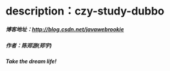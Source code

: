# description：czy-study-dubbo
##### 博客地址：http://blog.csdn.net/javawebrookie
##### 作者：陈郑游(郑宇)
##### Take the dream life!













